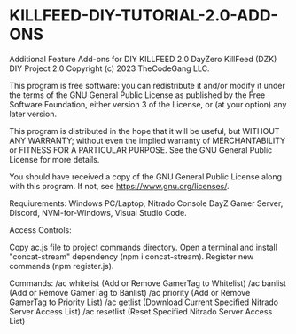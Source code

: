 # KILLFEED-DIY-TUTORIAL-2.0-ADD-ONS
Additional Feature Add-ons for DIY KILLFEED 2.0
DayZero KillFeed (DZK) DIY Project 2.0
Copyright (c) 2023 TheCodeGang LLC.

This program is free software: you can redistribute it and/or modify
it under the terms of the GNU General Public License as published by
the Free Software Foundation, either version 3 of the License, or
(at your option) any later version.

This program is distributed in the hope that it will be useful,
but WITHOUT ANY WARRANTY; without even the implied warranty of
MERCHANTABILITY or FITNESS FOR A PARTICULAR PURPOSE.  See the
GNU General Public License for more details.

You should have received a copy of the GNU General Public License
along with this program.  If not, see <https://www.gnu.org/licenses/>.

Requiurements:
Windows PC/Laptop,
Nitrado Console DayZ Gamer Server,
Discord,
NVM-for-Windows,
Visual Studio Code.

Access Controls:

Copy ac.js file to project commands directory.
Open a terminal and install "concat-stream" dependency (npm i concat-stream).
Register new commands (npm register.js).

Commands:
/ac whitelist       (Add or Remove GamerTag to Whitelist)
/ac banlist         (Add or Remove GamerTag to Banlist)
/ac priority        (Add or Remove GamerTag to Priority List)
/ac getlist         (Download Current Specified Nitrado Server Access List)
/ac resetlist       (Reset Specified Nitrado Server Access List)
